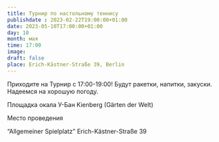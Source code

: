 ```yaml
---
title: Турнир по настольному теннису
publishdate : 2023-02-22T19:00:00+01:00
date: 2023-05-10T17:00:00+01:00
day: 10
month: мая
time: 17:00
image: 
draft: false
place: Erich-Kästner-Straße 39, Berlin
---
```

Приходите на Турнир c 17:00-19:00! Будут ракетки, напитки, закуски. Надеемся на хорошую погоду.

Площадка окала У-Бан Kienberg (Gärten der Welt)

Место проведения

“Allgemeiner Spielplatz” Erich-Kästner-Straße 39

